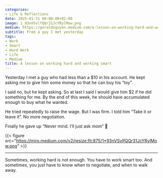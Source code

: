 ```yaml
---
categories:
- Life & Reflections
date: 2025-01-31 00:00:00+01:00
image: 1_93nVSvlfQQr31JcYRylMow.png
medium: https://geraldnguyen.medium.com/a-lesson-on-working-hard-and-working-smart-62c5d3334b8d
subtitle: From a guy I met yesterday
tags:
- Work
- Smart
- Hard Work
- Life
- Medium
title: A lesson on working hard and working smart
---
```


Yesterday I met a guy who had less than a $10 in his account. He kept asking me to give him some money so that he can buy his “toy”.

I said no, but he kept asking. So at last I said I would give him $2 if he did something for me. By the end of this week, he should have accumulated enough to buy what he wanted.

He tried repeatedly to raise the wage. But I was firm. I told him “Take it or leave it”. No more negotiation.

Finally he gave up “Never mind. I’ll just ask mom” 🤣

{{< figure src="https://miro.medium.com/v2/resize:fit:875/1*93nVSvlfQQr31JcYRylMow.png" >}}

---

Sometimes, working hard is not enough. You have to work smart too. And sometimes, you just have to know when to negotiate, and when to walk away.

